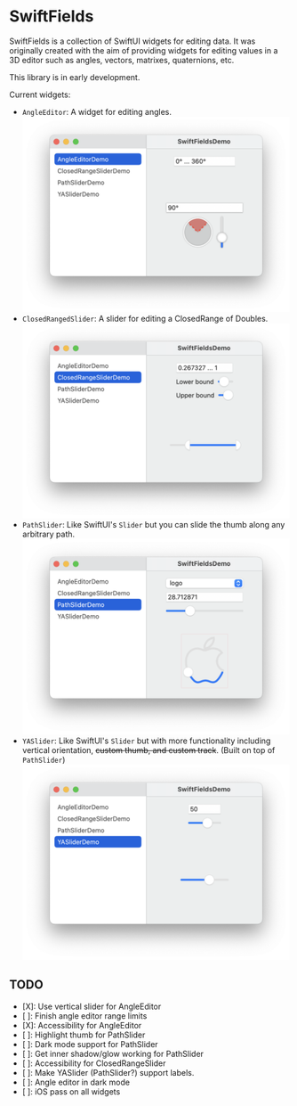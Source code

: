 # SwiftFields

SwiftFields is a collection of SwiftUI widgets for editing data. It was originally created with the aim of providing widgets for editing values in a 3D editor such as angles, vectors, matrixes, quaternions, etc.

This library is in early development.

Current widgets:

- ``AngleEditor``: A widget for editing angles. ![Screenshot of AngleEditor](Documentation/AngleEditorDemo.png)
- ``ClosedRangedSlider``: A slider for editing a ClosedRange of Doubles. ![Screenshot of ClosedRangeSlider](Documentation/ClosedRangeSliderDemo.png)
- ``PathSlider``: Like SwiftUI's `Slider` but you can slide the thumb along any arbitrary path. ![Screenshot of PathSlider](Documentation/PathSliderDemo.png)
- ``YASlider``: Like SwiftUI's `Slider` but with more functionality including vertical orientation, ~~custom thumb, and custom track~~. (Built on top of ``PathSlider``) ![Screenshot of YASlider](Documentation/YASliderDemo.png)

## TODO

- [X]: Use vertical slider for AngleEditor
- [ ]: Finish angle editor range limits
- [X]: Accessibility for AngleEditor
- [ ]: Highlight thumb for PathSlider
- [ ]: Dark mode support for PathSlider
- [ ]: Get inner shadow/glow working for PathSlider
- [ ]: Accessibility for ClosedRangeSlider
- [ ]: Make YASlider (PathSlider?) support labels.
- [ ]: Angle editor in dark mode
- [ ]: iOS pass on all widgets
